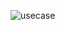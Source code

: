 ![usecase](http://www.plantuml.com/plantuml/proxy?cache=no&src=https://raw.githubusercontent.com/July58/SDT_2022/01-02_Perevozniuk_Yuliia/IA-01/Perevozniuk_Yuliia/documentation/usecase.iuml)
